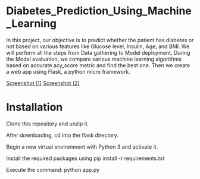 # Diabetes_Prediction_Using_Machine_Learning
In this project, our objective is to predict whether the patient has diabetes
or not based on various features like Glucose level, Insulin, Age, and BMI.
We will perform all the steps from Data gathering to Model deployment.
During the Model evaluation, we compare various machine learning algorithms based on accurate acy_score metric and find the best one.
Then we create a web app using Flask, a python micro framework.

[Screenshot (1)](https://github.com/rituraj9927/Diabetes_Prediction_Using_Machine_Learning/assets/131273620/c2424523-4d46-48bb-a3d8-101c535c4f86)
[Screenshot (2)](https://github.com/rituraj9927/Diabetes_Prediction_Using_Machine_Learning/assets/131273620/a7d0406e-0f52-45a8-a718-3577dab26e31)

# Installation
Clone this repository and unzip it.

After downloading, cd into the flask directory.

Begin a new virtual environment with Python 3 and activate it.

Install the required packages using pip install -r requirements.txt

Execute the command: python app.py

